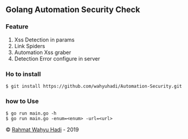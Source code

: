 ## Golang Automation Security Check
### Feature
1. Xss Detection in params
2. Link Spiders
3. Automation Xss graber
4. Detection Error configure in server

### Ho to install

 	$ git install https://github.com/wahyuhadi/Automation-Security.git
 	
### how to Use
	$ go run main.go -h
	$ go run main.go -enum=<enum> -url=<url>
	

&copy; [Rahmat Wahyu Hadi](https://github.com/wahyuhadi/) - 2019
